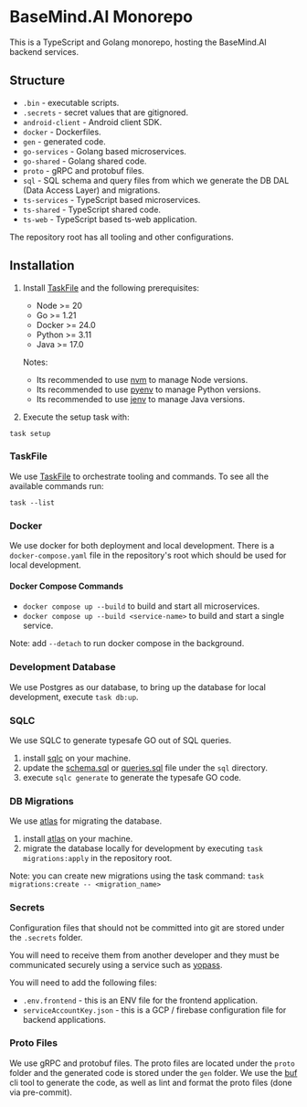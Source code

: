 # BaseMind.AI Monorepo

This is a TypeScript and Golang monorepo, hosting the BaseMind.AI backend services.

## Structure

-   `.bin` - executable scripts.
-   `.secrets` - secret values that are gitignored.
-   `android-client` - Android client SDK.
-   `docker` - Dockerfiles.
-   `gen` - generated code.
-   `go-services` - Golang based microservices.
-   `go-shared` - Golang shared code.
-   `proto` - gRPC and protobuf files.
-   `sql` - SQL schema and query files from which we generate the DB DAL (Data Access Layer) and migrations.
-   `ts-services` - TypeScript based microservices.
-   `ts-shared` - TypeScript shared code.
-   `ts-web` - TypeScript based ts-web application.

The repository root has all tooling and other configurations.

## Installation

1. Install [TaskFile](https://taskfile.dev/) and the following prerequisites:

    - Node >= 20
    - Go >= 1.21
    - Docker >= 24.0
    - Python >= 3.11
    - Java >= 17.0

    Notes:

    - Its recommended to use [nvm](https://github.com/nvm-sh/nvm) to manage Node versions.
    - Its recommended to use [pyenv](https://github.com/pyenv/pyenv) to manage Python versions.
    - Its recommended to use [jenv](https://github.com/jenv/jenv) to manage Java versions.

2. Execute the setup task with:

```shell
task setup
```

### TaskFile

We use [TaskFile](https://taskfile.dev/) to orchestrate tooling and commands.
To see all the available commands run:

```shell
task --list
```

### Docker

We use docker for both deployment and local development. There is a `docker-compose.yaml` file in the repository's root
which should be used for local development.

#### Docker Compose Commands

-   `docker compose up --build` to build and start all microservices.
-   `docker compose up --build <service-name>` to build and start a single service.

Note: add `--detach` to run docker compose in the background.

### Development Database

We use Postgres as our database, to bring up the database for local development, execute `task db:up`.

### SQLC

We use SQLC to generate typesafe GO out of SQL queries.

1. install [sqlc](https://docs.sqlc.dev/en/latest/overview/install.html) on your machine.
2. update the [schema.sql](sql/schema.sql) or [queries.sql](sql/schema.sql) file under the `sql` directory.
3. execute `sqlc generate` to generate the typesafe GO code.

### DB Migrations

We use [atlas](https://github.com/ariga/atlas) for migrating the database.

1. install [atlas](https://github.com/ariga/atlas) on your machine.
2. migrate the database locally for development by executing `task migrations:apply` in the repository root.

Note: you can create new migrations using the task command: `task migrations:create -- <migration_name>`

### Secrets

Configuration files that should not be committed into git are stored under the `.secrets` folder.

You will need to receive them from another developer and they must be communicated securely using a service such
as [yopass](https://yopass.se/).

You will need to add the following files:

-   `.env.frontend` - this is an ENV file for the frontend application.
-   `serviceAccountKey.json` - this is a GCP / firebase configuration file for backend applications.

### Proto Files

We use gRPC and protobuf files. The proto files are located under the `proto` folder and the generated code is stored
under the `gen` folder. We use the [buf](https://buf.build/product/cli) cli tool to generate the code, as well as lint
and format the proto files (done via pre-commit).
